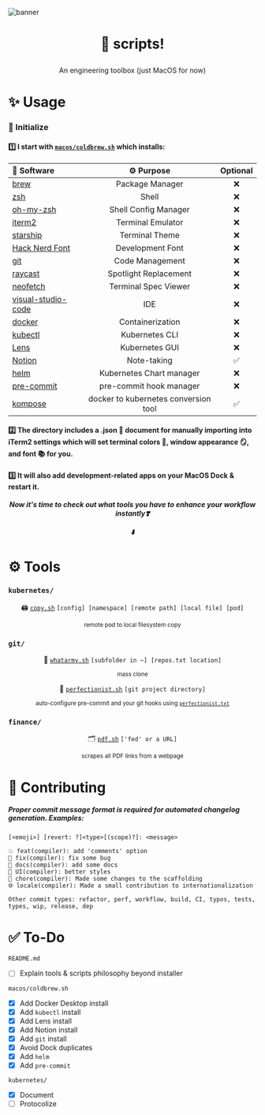 ![banner](banner.png)


<h1 align="center">

📄 scripts!

</h1>
<p align="center">
An engineering toolbox (just MacOS for now)
</p>

# ✨ Usage

### 🚀 Initialize

#### 1️⃣ I start with [`macos/coldbrew.sh`](https://github.com/DylanAlloy/scripts/blob/main/macos/coldbrew.sh) which installs:

<table align="center">
<thead>
<tr>
<th style="text-align:left">📁 Software</th>
<th style="text-align:center">⚙ Purpose</th>
<th style="text-align:center">Optional</th>
</tr>
</thead>
<tbody>
<tr>
<td style="text-align:left"><a href="https://brew.sh">brew</a></td>
<td style="text-align:center">Package Manager</td>
<td style="text-align:center">❌</td>
</tr>
<tr>
<td style="text-align:left"><a href="https://zsh.org">zsh</a></td>
<td style="text-align:center">Shell</td>
<td style="text-align:center">❌</td>
</tr>
<tr>
<td style="text-align:left"><a href="https://ohmyz.sh">oh-my-zsh</a></td>
<td style="text-align:center">Shell Config Manager</td>
<td style="text-align:center">❌</td>
</tr>
<tr>
<td style="text-align:left"><a href="https://iterm2.com">iterm2</a></td>
<td style="text-align:center">Terminal Emulator</td>
<td style="text-align:center">❌</td>
</tr>
<tr>
<td style="text-align:left"><a href="https://starship.rs/guide/">starship</a></td>
<td style="text-align:center">Terminal Theme</td>
<td style="text-align:center">❌</td>
</tr>
<tr>
<td style="text-align:left"><a href="https://github.com/ryanoasis/nerd-fonts/tree/master/patched-fonts/Hack">Hack Nerd Font</a></td>
<td style="text-align:center">Development Font</td>
<td style="text-align:center">❌</td>
</tr>
<tr>
<td style="text-align:left"><a href="https://git-scm.com">git</a></td>
<td style="text-align:center">Code Management</td>
<td style="text-align:center">❌</td>
</tr>
<tr>
<td style="text-align:left"><a href="https://www.raycast.com">raycast</a></td>
<td style="text-align:center">Spotlight Replacement</td>
<td style="text-align:center">❌</td>
</tr>
<tr>
<td style="text-align:left"><a href="https://github.com/dylanaraps/neofetch">neofetch</a></td>
<td style="text-align:center">Terminal Spec Viewer</td>
<td style="text-align:center">❌</td>
</tr>
<tr>
<td style="text-align:left"><a href="https://code.visualstudio.com">visual-studio-code</a></td>
<td style="text-align:center">IDE</td>
<td style="text-align:center">❌</td>
</tr>
<tr>
<td style="text-align:left"><a href="https://www.docker.com">docker</a></td>
<td style="text-align:center">Containerization</td>
<td style="text-align:center">❌</td>
</tr>
<tr>
<td style="text-align:left"><a href="https://kubernetes.io/docs/tasks/tools/">kubectl</a></td>
<td style="text-align:center">Kubernetes CLI</td>
<td style="text-align:center">❌</td>
</tr>
<tr>
<td style="text-align:left"><a href="https://k8slens.dev">Lens</a></td>
<td style="text-align:center">Kubernetes GUI</td>
<td style="text-align:center">❌</td>
</tr>
<tr>
<td style="text-align:left"><a href="https://www.notion.so">Notion</a></td>
<td style="text-align:center">Note-taking</td>
<td style="text-align:center">✅</td>
</tr>
<tr>
<td style="text-align:left"><a href="https://helm.sh">helm</a></td>
<td style="text-align:center">Kubernetes Chart manager</td>
<td style="text-align:center">❌</td>
</tr>
<tr>
<td style="text-align:left"><a href="https://pre-commit.com">pre-commit</a></td>
<td style="text-align:center">pre-commit hook manager</td>
<td style="text-align:center">❌</td>
</tr>
<tr>
<td style="text-align:left"><a href="https://kompose.io">kompose</a></td>
<td style="text-align:center">docker to kubernetes conversion tool</td>
<td style="text-align:center">✅</td>
</tr>
</tbody>
</table>

</p>

#### 2️⃣ The directory includes a .json 📝 document for manually importing into iTerm2 settings which will set terminal colors 🎨, window appearance 🪞, and font 📚 for you.

#### 3️⃣ It will also add development-related apps on your MacOS Dock & restart it.

<h5 align="center">
Now it's time to check out what tools you have to enhance your workflow instantly❣️

⬇️
</h5>

# ⚙️ Tools

<h3 id="-kubernetes-"><code>kubernetes/</code></h3>
<p align="center">
    🖨️ <a href="https://github.com/DylanAlloy/scripts/blob/main/kubernetes/copy.sh"><code>copy.sh</code></a>
        <code align="center">[config] [namespace] [remote path] [local file] [pod]</code>
</p>
<p align="center"><sub>remote pod to local filesystem copy</sub></p>

<h3 id="-git-"><code>git/</code></h3>
<p align="center">
    🚀 <a href="https://github.com/DylanAlloy/scripts/blob/main/git/whatarmy.sh"><code>whatarmy.sh</code></a>
        <code align="center">[subfolder in ~] [repos.txt location]</code>
</p>
<p align="center"><sub>mass clone</sub></p>
<p align="center">
    🚀 <a href="https://github.com/DylanAlloy/scripts/blob/main/git/perfectionist.sh"><code>perfectionist.sh</code></a>
    <code align="center">[git project directory]</code>
</p>
<p align="center"><sub>auto-configure pre-commit and your git hooks using <a href="https://github.com/DylanAlloy/scripts/blob/main/git/perfectionist.txt"><code>perfectionist.txt</code></a></sub></p>

<h3 id="-kubernetes-"><code>finance/</code></h3>
<p align="center">
    🗂️ <a href="https://github.com/DylanAlloy/scripts/blob/main/finance/pdf.sh"><code>pdf.sh</code></a>
        <code align="center">['fed' or a URL]</code>
</p>
<p align="center"><sub>scrapes all PDF links from a webpage</sub></p>

# 🙋 Contributing

##### Proper commit message format is required for automated changelog generation. Examples:

    [<emoji>] [revert: ?]<type>[(scope)?]: <message>

    💥 feat(compiler): add 'comments' option
    🐛 fix(compiler): fix some bug
    📝 docs(compiler): add some docs
    🌷 UI(compiler): better styles
    🏰 chore(compiler): Made some changes to the scaffolding
    🌐 locale(compiler): Made a small contribution to internationalization

    Other commit types: refactor, perf, workflow, build, CI, typos, tests, types, wip, release, dep

# ✅ To-Do

`README.md`
- [ ] Explain tools & scripts philosophy beyond installer

`macos/coldbrew.sh`
- [x] Add Docker Desktop install
- [x] Add `kubectl` install
- [x] Add Lens install
- [x] Add Notion install
- [x] Add `git` install
- [x] Avoid Dock duplicates
- [x] Add `helm`
- [x] Add `pre-commit`

`kubernetes/`
- [x] Document
- [ ] Protocolize
